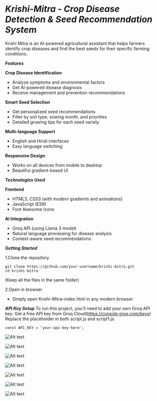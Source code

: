 # _Krishi-Mitra - Crop Disease Detection & Seed Recommendation System_

Krishi Mitra is an AI-powered agricultural assistant that helps farmers identify crop diseases and find the best seeds for their specific farming conditions. 

_**Features**_ 

**Crop Disease Identification**
- Analyze symptoms and environmental factors
- Get AI-powered disease diagnosis
- Receive management and prevention recommendations


**Smart Seed Selection** 
- Get personalized seed recommendations
- Filter by soil type, sowing month, and priorities
- Detailed growing tips for each seed variety

**Multi-language Support** 
- English and Hindi interfaces
- Easy language switching

**Responsive Design** 
- Works on all devices from mobile to desktop
- Beautiful gradient-based UI


_**Technologies Used**_

**Frontend**
- HTML5, CSS3 (with modern gradients and animations)
- JavaScript (ES6)
- Font Awesome Icons

**AI Integration**

- Groq API (using Llama 3 model)
- Natural language processing for disease analysis
- Context-aware seed recommendations



_**Getting Started**_

1.Clone the repository
```
git clone https://github.com/your-username/krishi-mitra.git
cd krishi-mitra
```
(Keep all the files in the same folder)

2.Open in browser
- Simply open Krishi-Mitra-index.html in any modern browser



**_API Key Setup_** 
To run this project, you'll need to add your own Groq API key:
Get a free API key from Groq Cloud(https://console.groq.com/keys)
Replace the placeholder in both script.js and script1.js:

```
const API_KEY = 'your-api-key-here';
```



![Alt text](https://github.com/user-attachments/assets/558fd63f-8d70-4131-ae24-1330cef58bac)


![Alt text](https://github.com/user-attachments/assets/bcf31754-ea36-4de5-8713-f564738b45ec)


![Alt text](https://github.com/user-attachments/assets/118285a9-9ba5-400b-adfb-2ffc8fba656a)

![Alt text](https://github.com/user-attachments/assets/3a0e7b33-a110-4bc2-981e-47659b75de81)

![Alt text](https://github.com/user-attachments/assets/c4c26034-659d-4f37-a8e3-84e0ecf2b6bd)

![Alt text](https://github.com/user-attachments/assets/1e7f423e-cfec-4cfc-9b78-b1620d798c73)

![Alt text](https://github.com/user-attachments/assets/5ee819d0-9780-4f60-a11c-75fdf9c9b8fe)


